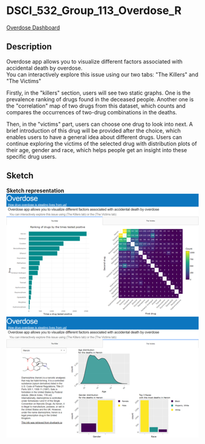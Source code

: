 # DSCI_532_Group_113_Overdose_R

[Overdose Dashboard](https://dsci532-milestone4-group113.herokuapp.com/)

## Description
Overdose app allows you to visualize different factors associated with accidental death by overdose.  
You can interactively explore this issue using our two tabs: "The Killers" and "The Victims"

Firstly, in the "killers" section, users will see two static graphs. One is the prevalence ranking of drugs found in the deceased people. Another one is the "correlation" map of two drugs from this dataset, which counts and compares the occurrences of two-drug combinations in the deaths.

Then, in the "victims" part, users can choose one drug to look into next. A brief introduction of this drug will be provided after the choice, which enables users to have a general idea about different drugs. Users can continue exploring the victims of the selected drug with distribution plots of their age, gender and race, which helps people get an insight into these specific drug users.

## Sketch

**Sketch representation**
![](imgs/final_interface1.png)
![](imgs/final_interface2.png)
